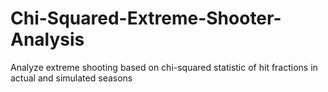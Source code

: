 # Chi-Squared-Extreme-Shooter-Analysis
Analyze extreme shooting based on chi-squared statistic of hit fractions in actual and simulated seasons
